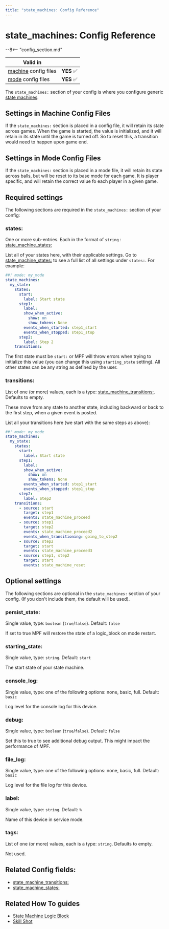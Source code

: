 ```yaml
---
title: "state_machines: Config Reference"
---
```


# state_machines: Config Reference

--8<-- "config_section.md"

| Valid in | |
|-----|:----:|
|[machine](instructions/machine_config.md) config files |**YES** :white_check_mark:|
|[mode](instructions/mode_config.md) config files|**YES** :white_check_mark:|

The `state_machines:` section of your config is where you configure
generic
[state machines](../game_logic/logic_blocks/state_machines.md).

## Settings in Machine Config Files

If the `state_machines:` section is placed in a config file, it will
retain its state across games. When the game is started, the value is
initialized, and it will retain in its state until the game is turned
off. So to reset this, a transition would need to happen upon game end.

## Settings in Mode Config Files

If the `state_machines:` section is placed in a mode file, it will
retain its state across balls, but will be reset to its base mode for
each game. It is player specific, and will retain the correct value fo
each player in a given game.

## Required settings

The following sections are required in the `state_machines:` section of
your config:

### states:

One or more sub-entries. Each in the format of `string` :
[state_machine_states:](state_machine_states.md)

List all of your states here, with their applicable settings. Go to
[state_machine_states:](state_machine_states.md) to see a full list of all settings under `states:`. For
example:

``` yaml
##! mode: my_mode
state_machines:
  my_state:
    states:
      start:
        label: Start state
      step1:
        label:
        show_when_active:
          show: on
          show_tokens: None
        events_when_started: step1_start
        events_when_stopped: step1_stop
      step2:
        label: Step 2
    transitions:
```

The first state must be `start:` or MPF will throw errors when trying to
initialize this value (you can change this using `starting_state`
setting). All other states can be any string as defined by the user.

### transitions:

List of one (or more) values, each is a type:
[state_machine_transitions:](state_machine_transitions.md). Defaults to empty.

These move from any state to another state, including backward or back
to the first step, when a given event is posted.

List all your transitions here (we start with the same steps as above):

``` yaml
##! mode: my_mode
state_machines:
  my_state:
    states:
      start:
        label: Start state
      step1:
        label:
        show_when_active:
          show: on
          show_tokens: None
        events_when_started: step1_start
        events_when_stopped: step1_stop
      step2:
        label: Step2
    transitions:
      - source: start
        target: step1
        events: state_machine_proceed
      - source: step1
        target: step2
        events: state_machine_proceed2
        events_when_transitioning: going_to_step2
      - source: step2
        target: start
        events: state_machine_proceed3
      - source: step1, step2
        target: start
        events: state_machine_reset
```

## Optional settings

The following sections are optional in the `state_machines:` section of
your config. (If you don't include them, the default will be used).

### persist_state:

Single value, type: `boolean` (`true`/`false`). Default: `false`

If set to true MPF will restore the state of a logic_block on mode
restart.

### starting_state:

Single value, type: `string`. Default: `start`

The start state of your state machine.

### console_log:

Single value, type: one of the following options: none, basic, full.
Default: `basic`

Log level for the console log for this device.

### debug:

Single value, type: `boolean` (`true`/`false`). Default: `false`

Set this to true to see additional debug output. This might impact the
performance of MPF.

### file_log:

Single value, type: one of the following options: none, basic, full.
Default: `basic`

Log level for the file log for this device.

### label:

Single value, type: `string`. Default: `%`

Name of this device in service mode.

### tags:

List of one (or more) values, each is a type: `string`. Defaults to
empty.

Not used.

## Related Config fields:

* [state_machine_transitions:](state_machine_transitions.md)
* [state_machine_states:](state_machine_states.md)

## Related How To guides

* [State Machine Logic Block](../game_logic/logic_blocks/state_machines.md)
* [Skill Shot](../game_logic/skill_shot.md)
